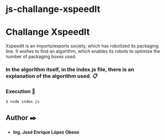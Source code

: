 # js-challange-xspeedIt
# Challange XspeedIt

XspeedIt is an imports/exports society, which has robotized its packaging line.
It wishes to find an algorithm, which enables its robots to optimize the number of packaging boxes used.


### In the algorithm itself, in the index.js file, there is an explanation of the algorithm used. 📋


### Execution 🔧




```
$ node index.js
```


## Author ✒️


* **Ing. José Enrique López Obeso** 

